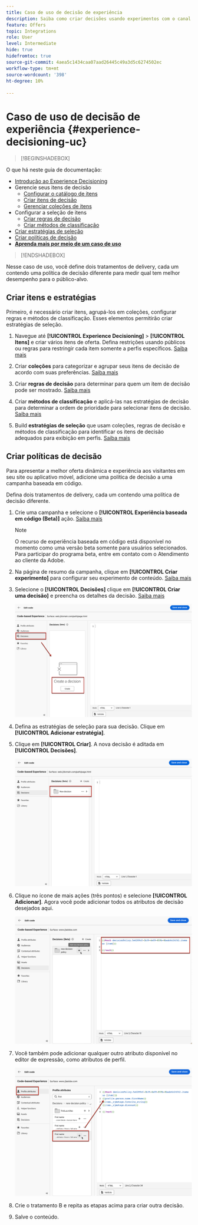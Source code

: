 ```yaml
---
title: Caso de uso de decisão de experiência
description: Saiba como criar decisões usando experimentos com o canal baseado em código
feature: Offers
topic: Integrations
role: User
level: Intermediate
hide: true
hidefromtoc: true
source-git-commit: 4aea5c1434caa07aad26445c49a3d5c6274502ec
workflow-type: tm+mt
source-wordcount: '398'
ht-degree: 10%

---
```


# Caso de uso de decisão de experiência {#experience-decisioning-uc}

>[!BEGINSHADEBOX]

O que há neste guia de documentação:

* [Introdução ao Experience Decisioning](gs-experience-decisioning.md)
* Gerencie seus itens de decisão
   * [Configurar o catálogo de itens](catalogs.md)
   * [Criar itens de decisão](items.md)
   * [Gerenciar coleções de itens](collections.md)
* Configurar a seleção de itens
   * [Criar regras de decisão](rules.md)
   * [Criar métodos de classificação](ranking.md)
* [Criar estratégias de seleção](selection-strategies.md)
* [Criar políticas de decisão](create-decision.md)
* **[Aprenda mais por meio de um caso de uso](experience-decisioning-uc.md)**

>[!ENDSHADEBOX]

Nesse caso de uso, você define dois tratamentos de delivery, cada um contendo uma política de decisão diferente para medir qual tem melhor desempenho para o público-alvo.

## Criar itens e estratégias

Primeiro, é necessário criar itens, agrupá-los em coleções, configurar regras e métodos de classificação. Esses elementos permitirão criar estratégias de seleção.

1. Navegue até **[!UICONTROL Experience Decisioning]** > **[!UICONTROL Itens]** e criar vários itens de oferta. Defina restrições usando públicos ou regras para restringir cada item somente a perfis específicos. [Saiba mais](items.md)

   <!--
   1. From the items list, click the **[!UICONTROL Edit schema]** button  and edit the custom attributes if needed. [Learn how to work with catalogs](catalogs.md)-->

1. Criar **coleções** para categorizar e agrupar seus itens de decisão de acordo com suas preferências. [Saiba mais](collections.md)

1. Criar **regras de decisão** para determinar para quem um item de decisão pode ser mostrado. [Saiba mais](rules.md)

1. Criar **métodos de classificação** e aplicá-las nas estratégias de decisão para determinar a ordem de prioridade para selecionar itens de decisão. [Saiba mais](ranking.md)

1. Build **estratégias de seleção** que usam coleções, regras de decisão e métodos de classificação para identificar os itens de decisão adequados para exibição em perfis. [Saiba mais](selection-strategies.md)

## Criar políticas de decisão

Para apresentar a melhor oferta dinâmica e experiência aos visitantes em seu site ou aplicativo móvel, adicione uma política de decisão a uma campanha baseada em código.

Defina dois tratamentos de delivery, cada um contendo uma política de decisão diferente.

1. Crie uma campanha e selecione o **[!UICONTROL Experiência baseada em código (Beta)]** ação. [Saiba mais](../code-based/create-code-based.md)

   >[!NOTE]
   >
   >O recurso de experiência baseada em código está disponível no momento como uma versão beta somente para usuários selecionados. Para participar do programa beta, entre em contato com o Atendimento ao cliente da Adobe.

1. Na página de resumo da campanha, clique em **[!UICONTROL Criar experimento]** para configurar seu experimento de conteúdo. [Saiba mais](../campaigns/content-experiment.md)

1. Selecione o **[!UICONTROL Decisões]** clique em **[!UICONTROL Criar uma decisão]** e preencha os detalhes da decisão. [Saiba mais](create-decision.md)

   ![](assets/decision-code-based-create.png)

1. Defina as estratégias de seleção para sua decisão. Clique em **[!UICONTROL Adicionar estratégia]**.

1. Clique em **[!UICONTROL Criar]**. A nova decisão é aditada em **[!UICONTROL Decisões]**.

   ![](assets/decision-code-based-decision-added.png)

1. Clique no ícone de mais ações (três pontos) e selecione **[!UICONTROL Adicionar]**. Agora você pode adicionar todos os atributos de decisão desejados aqui.

   ![](assets/decision-code-based-add-decision.png)

1. Você também pode adicionar qualquer outro atributo disponível no editor de expressão, como atributos de perfil.

   ![](assets/decision-code-based-decision-profile-attribute.png)

1. Crie o tratamento B e repita as etapas acima para criar outra decisão.

1. Salve o conteúdo.


